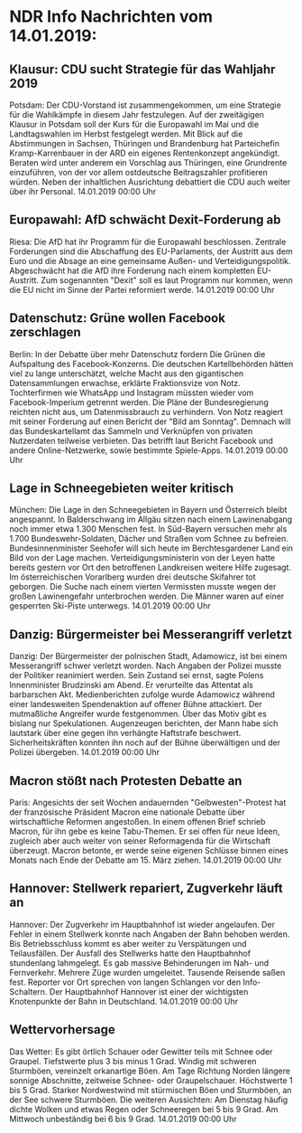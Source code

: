# NDR Info Nachrichten vom 14.01.2019:


## Klausur: CDU sucht Strategie für das Wahljahr 2019
Potsdam: Der CDU-Vorstand ist zusammengekommen, um eine Strategie für die Wahlkämpfe in diesem Jahr festzulegen. Auf der zweitägigen Klausur in Potsdam soll der Kurs für die Europawahl im Mai und die Landtagswahlen im Herbst festgelegt werden. Mit Blick auf die  Abstimmungen in Sachsen, Thüringen und Brandenburg hat Parteichefin Kramp-Karrenbauer in der ARD ein eigenes Rentenkonzept angekündigt. Beraten wird unter anderem ein Vorschlag aus Thüringen, eine Grundrente einzuführen, von der vor allem ostdeutsche Beitragszahler profitieren würden. Neben der inhaltlichen Ausrichtung debattiert die CDU auch weiter über ihr Personal. 14.01.2019 00:00 Uhr 

## Europawahl: AfD schwächt Dexit-Forderung ab
Riesa: Die AfD hat ihr Programm für die Europawahl beschlossen. Zentrale Forderungen sind die Abschaffung des EU-Parlaments, der Austritt aus dem Euro und die Absage an eine gemeinsame Außen- und Verteidigungspolitik. Abgeschwächt hat die AfD ihre Forderung nach einem kompletten EU-Austritt. Zum sogenannten "Dexit" soll es laut Programm nur kommen, wenn die EU nicht im Sinne der Partei reformiert werde. 14.01.2019 00:00 Uhr 

## Datenschutz: Grüne wollen Facebook zerschlagen
Berlin: In der Debatte über mehr Datenschutz fordern Die Grünen die Aufspaltung des Facebook-Konzerns. Die deutschen Kartellbehörden hätten viel zu lange unterschätzt, welche Macht aus den gigantischen Datensammlungen erwachse, erklärte Fraktionsvize von Notz. Tochterfirmen wie WhatsApp und Instagram müssten wieder vom Facebook-Imperium getrennt werden. Die Pläne der Bundesregierung reichten nicht aus, um Datenmissbrauch zu verhindern. Von Notz reagiert mit seiner Forderung auf einen Bericht der "Bild am Sonntag". Demnach will das Bundeskartellamt das Sammeln und Verknüpfen von privaten Nutzerdaten teilweise verbieten. Das betrifft laut Bericht Facebook und andere Online-Netzwerke, sowie bestimmte Spiele-Apps. 14.01.2019 00:00 Uhr 

## Lage in Schneegebieten weiter kritisch
München: Die Lage in den Schneegebieten in Bayern und Österreich bleibt angespannt. In Balderschwang im Allgäu sitzen nach einem Lawinenabgang noch immer etwa 1.300 Menschen fest. In Süd-Bayern versuchen mehr als 1.700 Bundeswehr-Soldaten, Dächer und Straßen vom Schnee zu befreien. Bundesinnenminister Seehofer will sich heute im Berchtesgardener Land ein Bild von der Lage machen. Verteidigungsministerin von der Leyen hatte bereits gestern vor Ort den betroffenen Landkreisen weitere Hilfe zugesagt. Im österreichischen Vorarlberg wurden drei deutsche Skifahrer tot geborgen. Die Suche nach einem vierten Vermissten musste wegen der großen Lawinengefahr unterbrochen werden. Die Männer waren auf einer gesperrten Ski-Piste unterwegs. 14.01.2019 00:00 Uhr 

## Danzig: Bürgermeister bei Messerangriff verletzt
Danzig: Der Bürgermeister der polnischen Stadt, Adamowicz, ist bei einem Messerangriff schwer verletzt worden. Nach Angaben der Polizei musste der Politiker reanimiert werden. Sein Zustand sei ernst, sagte Polens Innenminister Brudzinski am Abend. Er verurteilte das Attentat als barbarschen Akt. Medienberichten zufolge wurde Adamowicz während einer landesweiten Spendenaktion auf offener Bühne attackiert. Der mutmaßliche Angreifer wurde festgenommen. Über das Motiv gibt es bislang nur Spekulationen. Augenzeugen berichten, der Mann habe sich lautstark über eine gegen ihn verhängte Haftstrafe beschwert. Sicherheitskräften konnten ihn noch auf der Bühne überwältigen und der Polizei übergeben. 14.01.2019 00:00 Uhr 

## Macron stößt nach Protesten Debatte an
Paris: Angesichts der seit Wochen andauernden "Gelbwesten"-Protest hat der französische Präsident Macron eine nationale Debatte über wirtschaftliche Reformen angestoßen. In einem offenen Brief schrieb Macron, für ihn gebe es keine Tabu-Themen. Er sei offen für neue Ideen, zugleich aber auch weiter von seiner Reformagenda für die Wirtschaft überzeugt. Macron betonte, er werde seine eigenen Schlüsse binnen eines Monats nach Ende der Debatte am 15. März ziehen. 14.01.2019 00:00 Uhr 

## Hannover: Stellwerk repariert, Zugverkehr läuft an
Hannover: Der Zugverkehr im Hauptbahnhof ist wieder angelaufen. Der Fehler in einem Stellwerk konnte nach Angaben der Bahn behoben werden. Bis Betriebsschluss kommt es aber weiter zu Verspätungen und Teilausfällen. Der Ausfall des Stellwerks hatte den Hauptbahnhof stundenlang lahmgelegt. Es gab massive Behinderungen im Nah- und Fernverkehr. Mehrere Züge wurden umgeleitet. Tausende Reisende saßen fest. Reporter vor Ort sprechen von langen Schlangen vor den Info-Schaltern. Der Hauptbahnhof Hannover ist einer der wichtigsten Knotenpunkte der Bahn in Deutschland. 14.01.2019 00:00 Uhr 

## Wettervorhersage
Das Wetter: Es gibt örtlich Schauer oder Gewitter teils mit  Schnee oder Graupel. Tiefstwerte plus 3 bis minus 1 Grad. Windig mit schweren Sturmböen, vereinzelt orkanartige Böen. Am Tage Richtung Norden längere sonnige Abschnitte, zeitweise Schnee- oder Graupelschauer. Höchstwerte 1 bis 5 Grad. Starker Nordwestwind mit stürmischen Böen und Sturmböen, an der See schwere Sturmböen. Die weiteren Aussichten: Am Dienstag häufig dichte Wolken und etwas Regen oder Schneeregen bei 5 bis 9 Grad. Am Mittwoch unbeständig bei 6 bis 9 Grad. 14.01.2019 00:00 Uhr 
